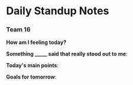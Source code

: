 # Daily Standup Notes

### Team 16

**How am I feeling today?** 



**Something _____ said that really stood out to me**:



**Today's main points**:



**Goals for tomorrow**:



